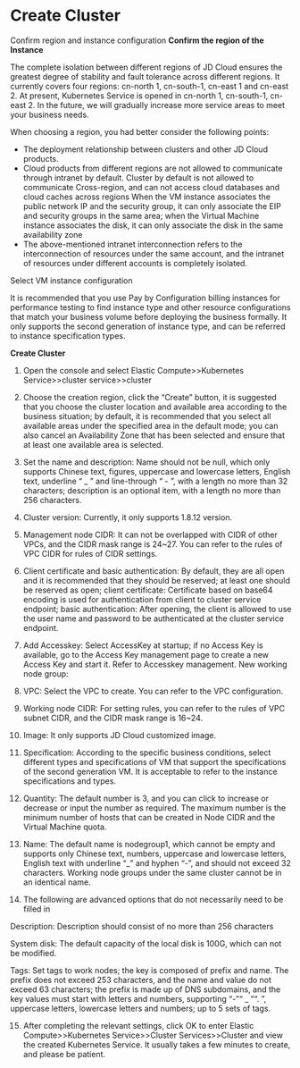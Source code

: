 
# Create Cluster

Confirm region and instance configuration
**Confirm the region of the Instance**

The complete isolation between different regions of JD Cloud ensures the greatest degree of stability and fault tolerance across different regions. It currently covers four regions: cn-north 1, cn-south-1, cn-east 1 and cn-east 2. At present, Kubernetes Service is opened in cn-north 1, cn-south-1, cn-east 2. In the future, we will gradually increase more service areas to meet your business needs.

When choosing a region, you had better consider the following points:

 - The deployment relationship between clusters and other JD Cloud products. 
 - Cloud products from different regions are not allowed to communicate through intranet by default.
 Cluster by default is not allowed to communicate Cross-region, and can not access cloud databases and cloud caches across regions
   When the VM instance associates the public network IP and the security group, it can only associate the EIP and security groups in the same area; when the Virtual Machine instance associates the disk, it can only associate the disk in the same availability zone      
 - The above-mentioned intranet interconnection refers to the interconnection of resources under the same account, and the intranet of resources under different accounts is completely isolated.

Select VM instance configuration

It is recommended that you use Pay by Configuration billing instances for performance testing to find instance type and other resource configurations that match your business volume before deploying the business formally. It only supports the second generation of instance type, and can be referred to instance specification types.

**Create Cluster**

 1. Open the console and select Elastic Compute>>Kubernetes Service>>cluster service>>cluster
 2. Choose the creation region, click the “Create” button, it is suggested that you choose the cluster location and available area according to the business situation; by default, it is recommended that you select all available areas under the specified area in the default mode; you can also cancel an Availability Zone that has been selected and ensure that at least one available area is selected.
 3. Set the name and description: Name should not be null, which only supports Chinese text, figures, uppercase and lowercase letters, English text, underline “ _ ” and line-through “ - ”, with a length no more than 32 characters; description is an optional item, with a length no more than 256 characters.
 4. Cluster version: Currently, it only supports 1.8.12 version.
 5. Management node CIDR: It can not be overlapped with CIDR of other VPCs, and the CIDR mask range is 24~27. You can refer to the rules of VPC CIDR for rules of CIDR settings.
 6. Client certificate and basic authentication: By default, they are all open and it is recommended that they should be reserved; at least one should be reserved as open; client certificate: Certificate based on base64 encoding is used for authentication from client to cluster service endpoint; basic authentication: After opening, the client is allowed to use the user name and password to be authenticated at the cluster service endpoint.
 7. Add Accesskey: Select AccessKey at startup; if no Access Key is available, go to the Access Key management page to create a new Access Key and start it. Refer to Accesskey management.
New working node group:
8. VPC: Select the VPC to create. You can refer to the VPC configuration.

9. Working node CIDR: For setting rules, you can refer to the rules of VPC subnet CIDR, and the CIDR mask range is 16~24.

10. Image: It only supports JD Cloud customized image.

11. Specification: According to the specific business conditions, select different types and specifications of VM that support the specifications of the second generation VM. It is acceptable to refer to the instance specifications and types.

12. Quantity: The default number is 3, and you can click to increase or decrease or input the number as required. The maximum number is the minimum number of hosts that can be created in Node CIDR and the Virtual Machine quota.

13. Name: The default name is nodegroup1, which cannot be empty and supports only Chinese text, numbers, uppercase and lowercase letters, English text with underline “_” and hyphen “-”, and should not exceed 32 characters. Working node groups under the same cluster cannot be in an identical name.

14. The following are advanced options that do not necessarily need to be filled in

Description: Description should consist of no more than 256 characters

System disk: The default capacity of the local disk is 100G, which can not be modified.

Tags: Set tags to work nodes; the key is composed of prefix and name. The prefix does not exceed 253 characters, and the name and value do not exceed 63 characters; the prefix is made up of DNS subdomains, and the key values must start with letters and numbers, supporting “-”“ _ ”“. ”, uppercase letters, lowercase letters and numbers; up to 5 sets of tags.

15. After completing the relevant settings, click OK to enter Elastic Compute>>Kubernetes Service>>Cluster Services>>Cluster and view the created Kubernetes Service. It usually takes a few minutes to create, and please be patient.